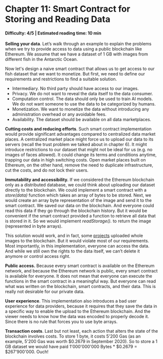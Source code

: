 # Chapter 11: Smart Contract for Storing and Reading Data
#### Difficulty: **4/5** \| Estimated reading time: **10 min**

<dialog character="jellyfish">These new species have absolutely incredible behaviors. They can do a lot of things, and more!</dialog>

**Selling your data**. Let’s walk through an example to explain the problems when we try to provide access to data using a public blockchain like Ethereum. We assume that we have a dataset of 1 GB with images from different fish in the Antarctic Ocean.

Now let's design a naive smart contract that allows us to get access to our fish dataset that we want to monetize. But first, we need to define our requirements and restrictions to find a suitable solution.

- Intermediary. No third party should have access to our images.
- Privacy. We do not want to reveal the data itself to the data consumer.
- Computation control. The data should only be used to train AI models. We do not want someone to use the data to be categorized by humans.
- Monetization. We want to monetize the data without introducing any administration overhead or any avoidable fees.
- Availability. The dataset should be available on all data marketplaces.

**Cutting costs and reducing efforts**. Such smart contract implementation would provide significant advantages compared to centralized data market places. A centralized market place might force us to upload our data to its servers (recall the trust problem we talked about in chapter 6). It might introduce restrictions to our dataset that might not be ideal for us (e.g. no images of faces allowed). It could change its terms and conditions anytime, trapping our data in high switching costs. Open market places built on Ethereum, on the other hand, remove the need to duplicate infrastructure, cut the costs, and do not lock their users.

**Immutability and accessibility.** If we considered the Ethereum blockchain only as a distributed database, we could think about uploading our dataset directly to the blockchain. We could implement a smart contract with a *store(data)* function which takes an array of bytes to be stored. Next, we would create an array byte representation of the image and send it to the smart contract. We saved our data on the blockchain. And everyone could read this data if they go through the blockchain history. But it would be convenient if the smart contract provided a function to retrieve all data that is stored in it. So we would implement *readStorage().* to return the image (represented in byte arrays).

This solution would work, and in fact, some [projects](https://boobies.surge.sh/) uploaded whole images to the blockchain. But it would violate most of our requirements. Most importantly, in this implementation, everyone can access the data. And while we still own the rights to the data itself, we can’t delete it anymore or control access right.

**Public access.** Because every smart contract is available on the Ethereum network, and because the Ethereum network is public, every smart contract is available for everyone. It does not mean that everyone can execute the functions in the smart contract in a meaningful way. But everyone can read what was written on the blockchain, smart contracts, and their data. This is really not desirable for our private data.

**User experience**. This implementation also introduces a bad user experience for data providers, because it requires that they save the data in a specific way to enable the upload to the Ethereum blockchain. And the viewer needs to know how the data was encoded to properly decode it. Since there is no rule that forces you to use byte arrays.

**Transaction costs**. Last but not least, each action that alters the state of the blockchain involves costs. To store 1 byte, it costs 5'200 Gas (as an example, 5'200 Gas was worth $0.2679 in September 2020). So to store a 1 GB dataset we would have paid 1'000'000'000 Bytes * $0.2679 = $267'900'000. Ouch!
